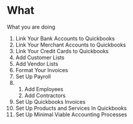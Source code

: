 # What

What you are doing

1. Link Your Bank Accounts to Quickbooks
2. Link Your Merchant Accounts to Quickbooks
3. Link Your Credit Cards to Quickbooks&#x20;
4. Add Customer Lists
5. Add Vendor Lists
6. Format Your Invoices
7. Set Up Payroll
8.
   1. Add Employees
   2. Add Contractors
9. Set Up Quickbooks Invoices
10. Set Up Products and Services In Quickbooks
11. Set Up Minimal Viable Accounting Processes
